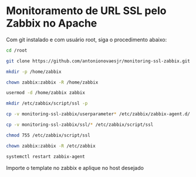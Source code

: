 # Monitoramento de URL SSL pelo Zabbix no Apache

Com git instalado e com usuário root, siga o procedimento abaixo:

```sh
cd /root

git clone https://github.com/antonionovaesjr/monitoring-ssl-zabbix.git

mkdir -p /home/zabbix

chown zabbix:zabbix -R /home/zabbix

usermod -d /home/zabbix zabbix

mkdir /etc/zabbix/script/ssl -p

cp -v monitoring-ssl-zabbix/userparameter* /etc/zabbix/zabbix-agent.d/

cp -v monitoring-ssl-zabbix/ssl/* /etc/zabbix/script/ssl

chmod 755 /etc/zabbix/script/ssl

chown zabbix:zabbix -R /etc/zabbix

systemctl restart zabbix-agent
```

Importe o template no zabbix e aplique no host desejado
